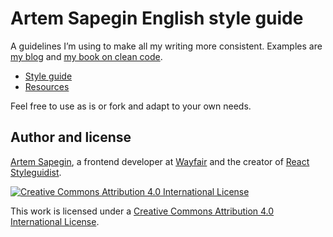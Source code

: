 # Artem Sapegin English style guide

A guidelines I’m using to make all my writing more consistent. Examples are [my blog](https://blog.sapegin.me/) and [my book on clean code](https://leanpub.com/washingcode).

* [Style guide](Styleguide.md)
* [Resources](Resources.md)

Feel free to use as is or fork and adapt to your own needs.

## Author and license

[Artem Sapegin](http://sapegin.me/), a frontend developer at [Wayfair](https://tech.wayfair.com/) and the creator of [React Styleguidist](https://react-styleguidist.js.org/).

[![Creative Commons Attribution 4.0 International License](https://i.creativecommons.org/l/by/4.0/88x31.png)](https://creativecommons.org/licenses/by-nc-nd/4.0/)

This work is licensed under a [Creative Commons Attribution 4.0 International License](http://creativecommons.org/licenses/by/4.0/).

